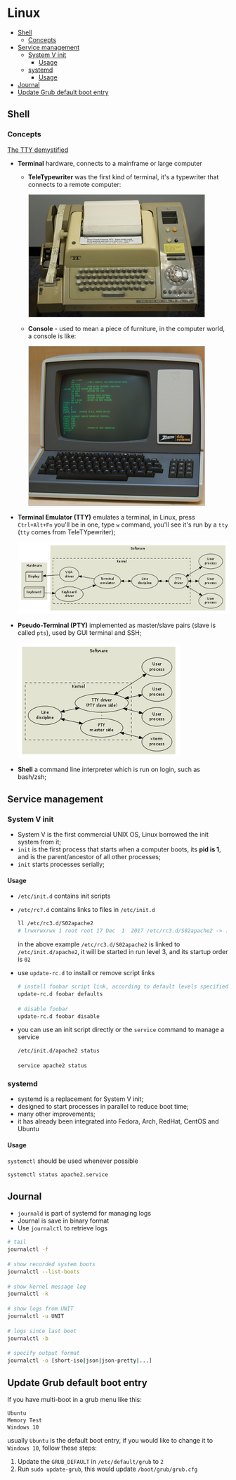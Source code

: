 # Linux

- [Shell](#shell)
  - [Concepts](#concepts)
- [Service management](#service-management)
  - [System V init](#system-v-init)
    - [Usage](#usage)
  - [systemd](#systemd)
    - [Usage](#usage-1)
- [Journal](#journal)
- [Update Grub default boot entry](#update-grub-default-boot-entry)

## Shell

### Concepts

[The TTY demystified](https://www.linusakesson.net/programming/tty/)

- **Terminal** hardware, connects to a mainframe or large computer

  - **TeleTypewriter** was the first kind of terminal, it's a typewriter that connects to a remote computer:

    ![terminal](image/../images/linux_terminal.png)

  - **Console** - used to mean a piece of furniture, in the computer world, a console is like:

    ![console](image/../images/linux_console.png)

- **Terminal Emulator (TTY)** emulates a terminal, in Linux, press `Ctrl+Alt+Fn` you'll be in one, type `w` command, you'll see it's run by a `tty` (`tty` comes from TeleTYpewriter);

  ![tty-model](image/../images/linux_console_model.png)

- **Pseudo-Terminal (PTY)** implemented as master/slave pairs (slave is called `pts`), used by GUI terminal and SSH;

  ![pty-model](image/../images/linux_pty_model.png)

- **Shell** a command line interpreter which is run on login, such as bash/zsh;

## Service management

### System V init

- System V is the first commercial UNIX OS, Linux borrowed the init system from it;
- `init` is the first process that starts when a computer boots, its **pid is 1**, and is the parent/ancestor of all other processes;
- `init` starts processes serially;

#### Usage

- `/etc/init.d` contains init scripts
- `/etc/rc?.d` contains links to files in `/etc/init.d`

  ```sh
  ll /etc/rc3.d/S02apache2
  # lrwxrwxrwx 1 root root 17 Dec  1  2017 /etc/rc3.d/S02apache2 -> ../init.d/apache2
  ```

  in the above example `/etc/rc3.d/S02apache2` is linked to `/etc/init.d/apache2`, it will be started in run level 3, and its startup order is `02`

- use `update-rc.d` to install or remove script links

  ```sh
  # install foobar script link, according to default levels specified in the comments of its script
  update-rc.d foobar defaults

  # disable foobar
  update-rc.d foobar disable
  ```

- you can use an init script directly or the `service` command to manage a service

  ```sh
  /etc/init.d/apache2 status

  service apache2 status
  ```

### systemd

- systemd is a replacement for System V init;
- designed to start processes in parallel to reduce boot time;
- many other improvements;
- it has already been integrated into Fedora, Arch, RedHat, CentOS and Ubuntu

#### Usage

`systemctl` should be used whenever possible

```sh
systemctl status apache2.service
```

## Journal

- `journald` is part of systemd for managing logs
- Journal is save in binary format
- Use `journalctl` to retrieve logs

```sh
# tail
journalctl -f

# show recorded system boots
journalctl --list-boots

# show kernel message log
journalctl -k

# show logs from UNIT
journalctl -u UNIT

# logs since last boot
journalctl -b

# specify output format
journalctl -o [short-iso|json|json-pretty|...]
```

## Update Grub default boot entry

If you have multi-boot in a grub menu like this:

```
Ubuntu
Memory Test
Windows 10
```

usually `Ubuntu` is the default boot entry, if you would like to change it to `Windows 10`, follow these steps:

1. Update the `GRUB_DEFAULT` in `/etc/default/grub` to `2`
1. Run `sudo update-grub`, this would update `/boot/grub/grub.cfg`
